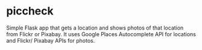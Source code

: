 # piccheck
Simple Flask app that gets a location and shows photos of that location from Flickr or Pixabay.
It uses Google Places Autocomplete API for locations and Flickr/ Pixabay APIs for photos.


